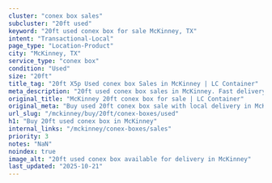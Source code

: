 ```yaml
---
cluster: "conex box sales"
subcluster: "20ft used"
keyword: "20ft used conex box for sale McKinney, TX"
intent: "Transactional-Local"
page_type: "Location-Product"
city: "McKinney, TX"
service_type: "conex box"
condition: "Used"
size: "20ft"
title_tag: "20ft X5p Used conex box Sales in McKinney | LC Container"
meta_description: "20ft used conex box sales in McKinney. Fast delivery, competitive pricing. Serving conex boxes area. Quote ID: 935. Call (214) 524-4168 for your free quote today."
original_title: "McKinney 20ft conex box for sale | LC Container"
original_meta: "Buy used 20ft conex box sale with local delivery in McKinney, TX. LC Container — local Since 2003. Request a fast quote today."
url_slug: "/mckinney/buy/20ft/conex-boxes/used"
h1: "Buy 20ft used conex box in McKinney"
internal_links: "/mckinney/conex-boxes/sales"
priority: 3
notes: "NaN"
noindex: true
image_alt: "20ft used conex box available for delivery in McKinney"
last_updated: "2025-10-21"
---
```


<!-- TODO: Add unique city/inventory copy, images, and internal links here. -->
